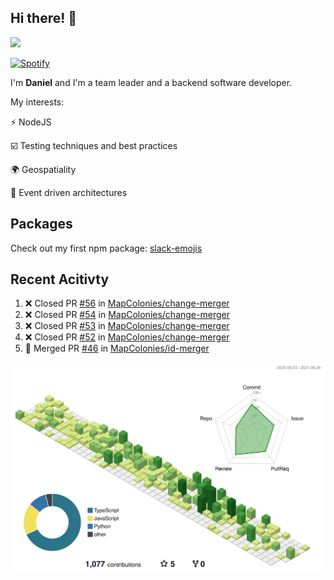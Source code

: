 ## Hi there! 👋

<p>
  <img src="https://github-readme-stats.vercel.app/api?username=syncush&theme=tokyonight">
</p>

[![Spotify](https://novatorem-rust.vercel.app/api/spotify)](https://open.spotify.com/user/syncush)

I'm **Daniel** and I'm a team leader and a backend software developer.

My interests:

⚡ NodeJS

☑️ Testing techniques and best practices

🌍 Geospatiality

🧠 Event driven architectures

## Packages
Check out my first npm package: [slack-emojis](https://www.npmjs.com/package/slack-emojis)

## Recent Acitivty
<!--START_SECTION:activity-->
1. ❌ Closed PR [#56](https://github.com/MapColonies/change-merger/pull/56) in [MapColonies/change-merger](https://github.com/MapColonies/change-merger)
2. ❌ Closed PR [#54](https://github.com/MapColonies/change-merger/pull/54) in [MapColonies/change-merger](https://github.com/MapColonies/change-merger)
3. ❌ Closed PR [#53](https://github.com/MapColonies/change-merger/pull/53) in [MapColonies/change-merger](https://github.com/MapColonies/change-merger)
4. ❌ Closed PR [#52](https://github.com/MapColonies/change-merger/pull/52) in [MapColonies/change-merger](https://github.com/MapColonies/change-merger)
5. 🎉 Merged PR [#46](https://github.com/MapColonies/id-merger/pull/46) in [MapColonies/id-merger](https://github.com/MapColonies/id-merger)
<!--END_SECTION:activity-->

![contrib](./profile-3d-contrib/profile-green-animate.svg)
